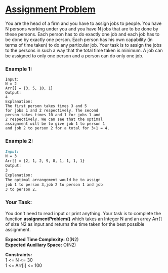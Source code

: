 # [Assignment Problem](https://practice.geeksforgeeks.org/problems/assignment-problem3016/1)

You are the head of a firm and you have to assign jobs to people. You have N persons working under you and you have 
N jobs that are to be done by these persons. Each person has to do exactly one job and each job has to be done by exactly one person. Each person has his own capability (in terms of time taken) to do any particular job. Your task is to assign the jobs to the persons in such a way that the total time taken is minimum. A job can be assigned to only one person and a person can do only one job.

### Example 1:  
```
Input:
N = 2
Arr[] = {3, 5, 10, 1}
Output:
4
Explanation:
The first person takes times 3 and 5
for jobs 1 and 2 respectively. The second
person takes times 10 and 1 for jobs 1 and
2 respectively. We can see that the optimal
assignment will be to give job 1 to person 1
and job 2 to person 2 for a total for 3+1 = 4.
```

### Example 2:  
```markdown
Input:
N = 3
Arr[] = {2, 1, 2, 9, 8, 1, 1, 1, 1}
Output:
3 
Explanation: 
The optimal arrangement would be to assign 
job 1 to person 3,job 2 to person 1 and job 
3 to person 2.
```

### Your Task:
You don't need to read input or print anything. Your task is to complete the function **assignmentProblem()** which takes an Integer N and an array Arr[] of size N2 as input and returns the time taken for the best possible assignment.

**Expected Time Complexity:** O(N2)  
**Expected Auxiliary Space:** O(N2)

**Constraints:**  
1 <= N <= 30  
1 <= Arr[i] <= 100